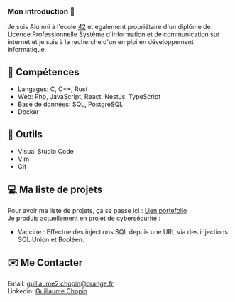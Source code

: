 ### Mon introduction 👋
Je suis Alumni à l'école [42](https://42.fr/42-cest-quoi/le-programme-42-explique/) et également propriétaire d'un diplôme de Licence Professionnelle Système d'information et de communication sur internet et je suis à la recherche d'un emploi en développement informatique.  

## 📄 Compétences  
* Langages: C, C++, Rust
* Web: Php, JavaScript, React, NestJs, TypeScript
* Base de données: SQL, PostgreSQL
* Docker
## 🔨 Outils
* Visual Studio Code
* Vim
* Git
## 💻 Ma liste de projets
Pour avoir ma liste de projets, ça se passe ici : [Lien portefolio](https://github.com/GitCGuillaume/Portfolio-Guillaume)  
Je produis actuellement en projet de cybersécurité :
* Vaccine : Effectue des injections SQL depuis une URL via des injections SQL Union et Booléen.

## ✉️ Me Contacter
Email: guillaume2.chopin@orange.fr  
Linkedin: [Guillaume Chopin](https://www.linkedin.com/in/guillaume-chopin/)
<!--
**GitCGuillaume/GitCGuillaume** is a ✨ _special_ ✨ repository because its `README.md` (this file) appears on your GitHub profile.

Here are some ideas to get you started:

- 🔭 I’m currently working on ...
- 🌱 I’m currently learning ...
- 👯 I’m looking to collaborate on ...
- 🤔 I’m looking for help with ...
- 💬 Ask me about ...
- 📫 How to reach me: ...
- 😄 Pronouns: ...
- ⚡ Fun fact: ...
-->
